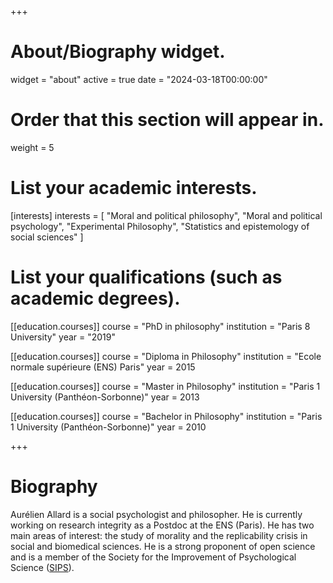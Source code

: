 +++
# About/Biography widget.
widget = "about"
active = true
date = "2024-03-18T00:00:00"

# Order that this section will appear in.
weight = 5

# List your academic interests.
[interests]
  interests = [
    "Moral and political philosophy",
    "Moral and political psychology",
    "Experimental Philosophy",
    "Statistics and epistemology of social sciences"
  ]

# List your qualifications (such as academic degrees).
[[education.courses]]
  course = "PhD in philosophy"
  institution = "Paris 8 University"
  year = "2019"

[[education.courses]]
  course = "Diploma in Philosophy"
  institution = "Ecole normale supérieure (ENS) Paris"
  year = 2015

[[education.courses]]
  course = "Master in Philosophy"
  institution = "Paris 1 University (Panthéon-Sorbonne)"
  year = 2013

[[education.courses]]
  course = "Bachelor in Philosophy"
  institution = "Paris 1 University (Panthéon-Sorbonne)"
  year = 2010
 
+++

# Biography

Aurélien Allard is a social psychologist and philosopher. He is currently working on research integrity as a Postdoc at the ENS (Paris). He has two main areas of interest: the study of morality and the replicability crisis in social and biomedical sciences. He is a strong proponent of open science and is a member of the Society for the Improvement of Psychological Science ([SIPS](https://improvingpsych.org/)).

